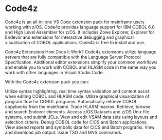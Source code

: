 # Code4z

Code4z is an all-in-one VS Code extension pack for mainframe users working with z/OS. Code4z provides language support for IBM COBOL 6.0 and High Level Assembler for z/OS. It includes Zowe Explorer, Explorer for Endevor and extensions for interactive debugging and graphical visualization of COBOL applications. Code4z is free to install and use.

Code4z Extensions
How Does It Work?
Code4z extensions utilize language servers that are fully compatible with the Language Server Protocol Specification. Additional editor extensions simplify your common workflows and enable you to work with COBOL and HLASM code in the same way you work with other languages in Visual Studio Code.

With the Code4z extension pack you can:

Utilize syntax highlighting, real time syntax validation and content assist when editing COBOL and HLASM code.
Utilize graphical visualization of program flow for COBOL programs.
Automatically retrieve COBOL copybooks from the mainframe.
Trace HLASM macros.
Retrieve, browse and search Endevor elements.
Access z/OS Datasets and z/OS Unix file systems, and submit JCLs.
View and edit VSAM data sets using layouts and selection criteria.
Debug COBOL code for CICS and Batch applications.
View abend reports and symbolic data for CICS and Batch programs.
View and download job output.
Issue TSO and MVS commands.
